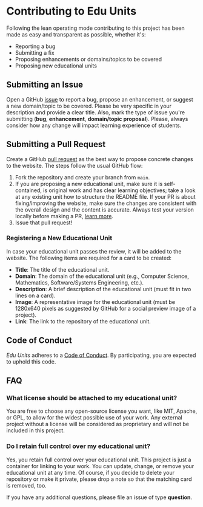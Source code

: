 # Contributing to Edu Units
Following the lean operating mode contributing to this project has been made as easy and transparent as possible, whether it's:
- Reporting a bug
- Submitting a fix
- Proposing enhancements or domains/topics to be covered
- Proposing new educational units

## Submitting an Issue
Open a GitHub [issue](https://docs.github.com/en/issues/tracking-your-work-with-issues/creating-an-issue) to report a bug, propose an enhancement, or suggest a new domain/topic to be covered. Please be very specific in your description and provide a clear title. Also, mark the type of issue you're submitting (**bug**, **enhancement**, **domain/topic proposal**). Please, always consider how any change will impact learning experience of students.

## Submitting a Pull Request
Create a GitHub [pull request](https://docs.github.com/en/pull-requests/collaborating-with-pull-requests/proposing-changes-to-your-work-with-pull-requests/creating-a-pull-request) as the best way to propose concrete changes to the website. The steps follow the usual GitHub flow:
1. Fork the repository and create your branch from `main`.
2. If you are proposing a new educational unit, make sure it is self-contained, is original work and has clear learning objectives; take a look at any existing unit how to structure the README file. If your PR is about fixing/improving the website, make sure the changes are consistent with the overall design and the content is accurate. Always test your version locally before making a PR, [learn more](https://docs.github.com/en/pages/setting-up-a-github-pages-site-with-jekyll/testing-your-github-pages-site-locally-with-jekyll).
3. Issue that pull request!

### Registering a New Educational Unit
In case your educational unit passes the review, it will be added to the website. The following items are required for a card to be created:
- **Title**: The title of the educational unit.
- **Domain**: The domain of the educational unit (e.g., Computer Science, Mathematics, Software/Systems Engineering, etc.).
- **Description**: A brief description of the educational unit (must fit in two lines on a card).
- **Image**: A representative image for the educational unit (must be 1280x640 pixels as suggested by GitHub for a social preview image of a project).
- **Link**: The link to the repository of the educational unit.

## Code of Conduct
_Edu Units_ adheres to a [Code of Conduct](https://www.contributor-covenant.org/version/2/1/code_of_conduct/). By participating, you are expected to uphold this code.

## FAQ
### What license should be attached to my educational unit?
You are free to choose any open-source license you want, like MIT, Apache, or GPL, to allow for the widest possible use of your work. Any external project without a license will be considered as proprietary and will not be included in this project.

### Do I retain full control over my educational unit?
Yes, you retain full control over your educational unit. This project is just a container for linking to your work. You can update, change, or remove your educational unit at any time. Of course, if you decide to delete your repository or make it private, please drop a note so that the matching card is removed, too.

If you have any additional questions, please file an issue of type **question**.